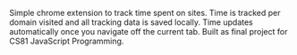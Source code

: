 Simple chrome extension to track time spent on sites. Time is tracked per domain visited and all tracking data is saved locally. Time updates automatically once you navigate off the current tab. Built as final project for CS81 JavaScript Programming.
